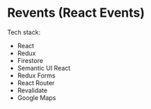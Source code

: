 # Revents (React Events)

Tech stack:
- React
- Redux
- Firestore
- Semantic UI React
- Redux Forms
- React Router
- Revalidate
- Google Maps